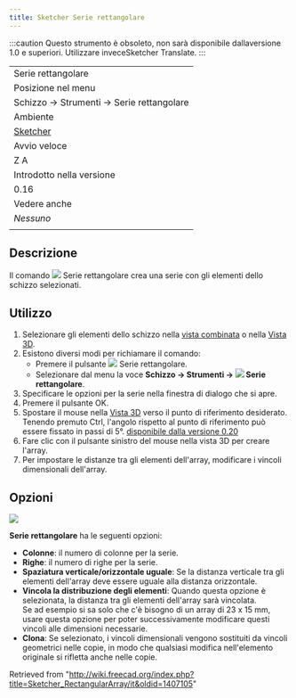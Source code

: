 ```yaml
---
title: Sketcher Serie rettangolare
---
```

:::caution
Questo strumento è obsoleto, non sarà disponibile dallaversione 1.0 e superiori. Utilizzare inveceSketcher Translate.
:::

|  |
| --- |
| Serie rettangolare |
| Posizione nel menu |
| Schizzo → Strumenti → Serie rettangolare |
| Ambiente |
| [Sketcher](/Sketcher_Workbench/it "Sketcher Workbench/it") |
| Avvio veloce |
| Z A |
| Introdotto nella versione |
| 0.16 |
| Vedere anche |
| *Nessuno* |
|  |

## Descrizione

Il comando ![](/images/Sketcher_RectangularArray.svg) Serie rettangolare crea una serie con gli elementi dello schizzo selezionati.

## Utilizzo

1. Selezionare gli elementi dello schizzo nella [vista combinata](/Task_panel/it "Task panel/it") o nella [Vista 3D](/3D_view/it "3D view/it").
2. Esistono diversi modi per richiamare il comando:
   * Premere il pulsante ![](/images/Sketcher_RectangularArray.svg) Serie rettangolare.
   * Selezionare dal menu la voce **Schizzo → Strumenti → ![](/images/Sketcher_RectangularArray.svg) Serie rettangolare**.
3. Specificare le opzioni per la serie nella finestra di dialogo che si apre.
4. Premere il pulsante OK.
5. Spostare il mouse nella [Vista 3D](/3D_view/it "3D view/it") verso il punto di riferimento desiderato.  
   Tenendo premuto Ctrl, l'angolo rispetto al punto di riferimento può essere fissato in passi di 5°. [disponibile dalla versione 0.20](/Release_notes_0.20/it "Release notes 0.20/it")
6. Fare clic con il pulsante sinistro del mouse nella vista 3D per creare l'array.
7. Per impostare le distanze tra gli elementi dell'array, modificare i vincoli dimensionali dell'array.

## Opzioni

![](/images/Sketcher_RectangularArray_Options.jpg)

**Serie rettangolare** ha le seguenti opzioni:

* **Colonne**: il numero di colonne per la serie.
* **Righe**: il numero di righe per la serie.
* **Spaziatura verticale/orizzontale uguale**: Se la distanza verticale tra gli elementi dell'array deve essere uguale alla distanza orizzontale.
* **Vincola la distribuzione degli elementi**: Quando questa opzione è selezionata, la distanza tra gli elementi dell'array sarà vincolata.  
  Se ad esempio si sa solo che c'è bisogno di un array di 23 x 15 mm, usare questa opzione per poter successivamente modificare questi vincoli alle dimensioni necessarie.
* **Clona**: Se selezionato, i vincoli dimensionali vengono sostituiti da vincoli geometrici nelle copie, in modo che qualsiasi modifica nell'elemento originale si rifletta anche nelle copie.

Retrieved from "<http://wiki.freecad.org/index.php?title=Sketcher_RectangularArray/it&oldid=1407105>"